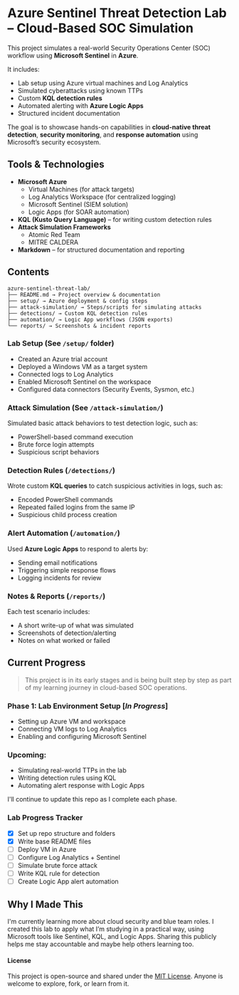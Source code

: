 # Azure Sentinel Threat Detection Lab – Cloud-Based SOC Simulation

This project simulates a real-world Security Operations Center (SOC) workflow using **Microsoft Sentinel** in **Azure**. 

It includes:
- Lab setup using Azure virtual machines and Log Analytics
- Simulated cyberattacks using known TTPs
- Custom **KQL detection rules**
- Automated alerting with **Azure Logic Apps**
- Structured incident documentation

The goal is to showcase hands-on capabilities in **cloud-native threat detection**, **security monitoring**, and **response automation** using Microsoft’s security ecosystem.

## Tools & Technologies

- **Microsoft Azure**
  - Virtual Machines (for attack targets)
  - Log Analytics Workspace (for centralized logging)
  - Microsoft Sentinel (SIEM solution)
  - Logic Apps (for SOAR automation)
- **KQL (Kusto Query Language)** – for writing custom detection rules
- **Attack Simulation Frameworks**
  - Atomic Red Team
  - MITRE CALDERA
- **Markdown** – for structured documentation and reporting

## Contents
```
azure-sentinel-threat-lab/
├── README.md → Project overview & documentation
├── setup/ → Azure deployment & config steps
├── attack-simulation/ → Steps/scripts for simulating attacks
├── detections/ → Custom KQL detection rules
├── automation/ → Logic App workflows (JSON exports)
└── reports/ → Screenshots & incident reports
```

### Lab Setup (See `/setup/` folder)

- Created an Azure trial account
- Deployed a Windows VM as a target system
- Connected logs to Log Analytics
- Enabled Microsoft Sentinel on the workspace
- Configured data connectors (Security Events, Sysmon, etc.)

### Attack Simulation (See `/attack-simulation/`)

Simulated basic attack behaviors to test detection logic, such as:
- PowerShell-based command execution
- Brute force login attempts
- Suspicious script behaviors

### Detection Rules (`/detections/`)

Wrote custom **KQL queries** to catch suspicious activities in logs, such as:
- Encoded PowerShell commands
- Repeated failed logins from the same IP
- Suspicious child process creation

### Alert Automation (`/automation/`)

Used **Azure Logic Apps** to respond to alerts by:
- Sending email notifications
- Triggering simple response flows
- Logging incidents for review

### Notes & Reports (`/reports/`)

Each test scenario includes:
- A short write-up of what was simulated
- Screenshots of detection/alerting
- Notes on what worked or failed

## Current Progress

> This project is in its early stages and is being built step by step as part of my learning journey in cloud-based SOC operations.

### Phase 1: Lab Environment Setup [*In Progress*]
- Setting up Azure VM and workspace
- Connecting VM logs to Log Analytics
- Enabling and configuring Microsoft Sentinel

### Upcoming:
- Simulating real-world TTPs in the lab
- Writing detection rules using KQL
- Automating alert response with Logic Apps

I'll continue to update this repo as I complete each phase.

### Lab Progress Tracker

- [x] Set up repo structure and folders
- [x] Write base README files
- [ ] Deploy VM in Azure
- [ ] Configure Log Analytics + Sentinel
- [ ] Simulate brute force attack
- [ ] Write KQL rule for detection
- [ ] Create Logic App alert automation

## Why I Made This

I'm currently learning more about cloud security and blue team roles. I created this lab to apply what I’m studying in a practical way, using Microsoft tools like Sentinel, KQL, and Logic Apps. Sharing this publicly helps me stay accountable and maybe help others learning too.

#### License

This project is open-source and shared under the [MIT License](LICENSE). Anyone is welcome to explore, fork, or learn from it.
